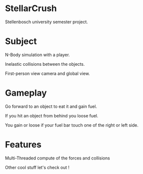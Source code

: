 # StellarCrush
Stellenbosch university semester project.

# Subject
N-Body simulation with a player.

Inelastic collisions between the objects.

First-person view camera and global view.

# Gameplay
Go forward to an object to eat it and gain fuel.

If you hit an object from behind you loose fuel.

You gain or loose if your fuel bar touch one of the right or left side.

# Features
Multi-Threaded compute of the forces and collisions

Other cool stuff let's check out !